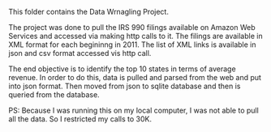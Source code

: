 This folder contains the Data Wrnagling Project.

The project was done to pull the IRS 990 filings available on Amazon Web Services and accessed via making http calls to it.
The filings are available in XML format for each begininng in 2011. The list of XML links is available in json and csv format
accessed vis http call. 

The end objective is to identify the top 10 states in terms of average revenue. In order to do this, data is pulled and parsed 
from the web and put into json format. Then moved from json to sqlite database and then is queried from the database. 

PS: Because I was running this on my local computer, I was not able to pull all the data. So I restricted my calls to 30K.
